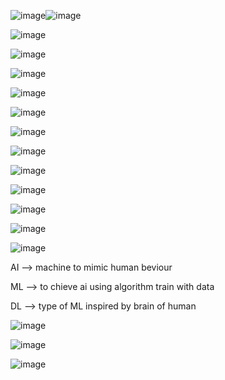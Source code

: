 ![image](https://github.com/princit/Youtube_Cources/assets/29123911/9281159f-e72e-41ee-b82b-01c8fab2944c)![image](https://github.com/princit/Youtube_Cources/assets/29123911/2beafda5-c2f8-4c76-bfcc-e39efd292b61)

![image](https://github.com/princit/Youtube_Cources/assets/29123911/49ce3086-6171-4f32-9b6c-6ecc2a8b614a)

![image](https://github.com/princit/Youtube_Cources/assets/29123911/f8936e03-d8c0-48f5-bf8b-2a54f2017d17)

![image](https://github.com/princit/Youtube_Cources/assets/29123911/626b03a5-e7b4-4e34-990a-d87eed64c9f1)

![image](https://github.com/princit/Youtube_Cources/assets/29123911/979f5346-0221-4e07-8d2e-7eb5ef1d6c7c)

![image](https://github.com/princit/Youtube_Cources/assets/29123911/89bb75e2-e86d-4aae-a646-54a031ec5558)

![image](https://github.com/princit/Youtube_Cources/assets/29123911/17cf5d99-49aa-49fb-9568-fb967d4a020a)

![image](https://github.com/princit/Youtube_Cources/assets/29123911/f244a0de-80e1-4071-985f-b5d8e0586988)

![image](https://github.com/princit/Youtube_Cources/assets/29123911/5748eac1-9d2f-4dd5-8065-30a883a29bf1)

![image](https://github.com/princit/Youtube_Cources/assets/29123911/407cb60a-5c3f-4c28-9e61-94fa7e1d5949)

![image](https://github.com/princit/Youtube_Cources/assets/29123911/df551faf-a2d3-4dec-80fe-1610bc5a634f)

![image](https://github.com/princit/Youtube_Cources/assets/29123911/d1db7ea1-a9d8-45a9-bf89-049efbe9f11b)

![image](https://github.com/princit/Youtube_Cources/assets/29123911/f1a3fe8b-54f5-4e9b-b336-20a1c1cdc431)



AI --> machine to mimic human beviour

ML --> to chieve ai using algorithm train with data

DL --> type of ML inspired by brain of human

![image](https://github.com/princit/Youtube_Cources/assets/29123911/622c3004-dcce-4fe8-a100-0dc169c6a9d5)

![image](https://github.com/princit/Youtube_Cources/assets/29123911/ddb5a494-169e-4763-9a20-af2b47468d87)

![image](https://github.com/princit/Youtube_Cources/assets/29123911/ab457e0a-47e2-4640-9aa2-686eab41137c)


